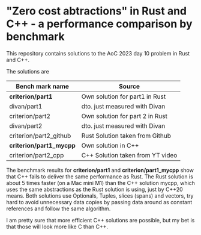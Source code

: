 # "Zero cost abtractions" in Rust and C++ - a performance comparison by benchmark

This repository contains solutions to the AoC 2023 day 10 problem in Rust and C++.

The solutions are

| Bench mark name | Source |
------------------|---------
| **criterion/part1** | Own solution for part1 in Rust |
| divan/part1     | dto. just measured with Divan |
| criterion/part2 | Own solution for part 2 in Rust |
| divan/part2     | dto. just measured with Divan |
| criterion/part2_github | Rust Solution taken from Github |
| **criterion/part1_mycpp** | Own solution in C++ |
| criterion/part2_cpp | C++ Solution taken from YT video |

The benchmark results for **criterion/part1** and **criterion/part1_mycpp** show that C++ fails to deliver the same performance as Rust. The Rust solution is about 5 times faster (on a Mac mini M1) than the C++ solution mycpp, which uses the same abstractions as the Rust solution is using, just by C++20 means. Both solutions use Optionals, Tuples, slices (spans) and vectors, try hard to avoid unnecessary data copies by passing data around as constant references and follow the same algorithm.

I am pretty sure that more efficient C++ solutions are possible, but my bet is that those will look more like C than C++.


